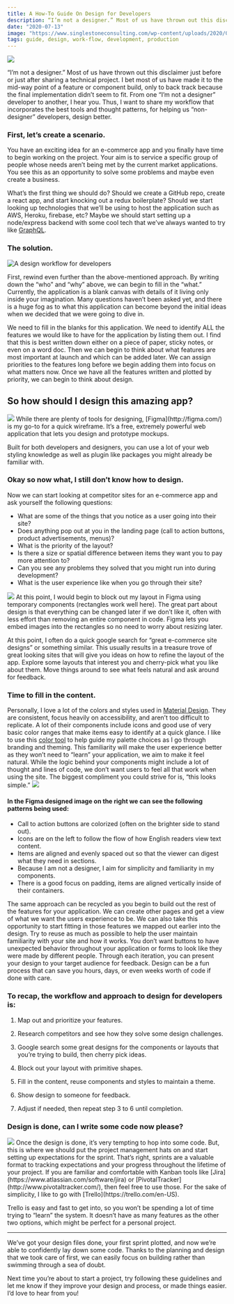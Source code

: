 ```yaml
---
title: A How-To Guide On Design for Developers
description: “I’m not a designer.” Most of us have thrown out this disclaimer just before or just after sharing a technical project. I bet most of us have made it to the mid-way point of a feature or component build, only to back track because the final implementation didn’t seem to fit.
date: "2020-07-13"
image: "https://www.singlestoneconsulting.com/wp-content/uploads/2020/07/daniel-mingook-kim-Pd-bOA-MZQs-unsplash-865x1300.jpg"
tags: guide, design, work-flow, development, production
---
```


<img src="https://www.singlestoneconsulting.com/wp-content/uploads/2020/07/daniel-mingook-kim-Pd-bOA-MZQs-unsplash-865x1300.jpg" class="lazyload" />

“I’m not a designer.” Most of us have thrown out this disclaimer just before or just after sharing a technical project. I bet most of us have made it to the mid-way point of a feature or component build, only to back track because the final implementation didn’t seem to fit. From one “I’m not a designer” developer to another, I hear you. Thus, I want to share my workflow that incorporates the best tools and thought patterns, for helping us “non-designer” developers, design better.

### First, **let’s create a scenario**.

You have an exciting idea for an e-commerce app and you finally have time to begin working on the project. Your aim is to service a specific group of people whose needs aren’t being met by the current market applications. You see this as an opportunity to solve some problems and maybe even create a business.

What’s the first thing we should do? Should we create a GitHub repo, create a react app, and start knocking out a redux boilerplate? Should we start looking up technologies that we’ll be using to host the application such as AWS, Heroku, firebase, etc? Maybe we should start setting up a node/express backend with some cool tech that we’ve always wanted to try like [GraphQL](https://www.singlestoneconsulting.com/article/graphql-how-to-guide-create-query-models-for-functional-test-automation/).

### **The solution**.

![A design workflow for developers](https://www.singlestoneconsulting.com/wp-content/uploads/2020/07/jo-szczepanska-5aiRb5f464A-unsplash-1300x868.jpg)

First, rewind even further than the above-mentioned approach. By writing down the “who” and “why” above, we can begin to fill in the “what.” Currently, the application is a blank canvas with details of it living only inside your imagination. Many questions haven’t been asked yet, and there is a huge fog as to what this application can become beyond the initial ideas when we decided that we were going to dive in.

We need to fill in the blanks for this application. We need to identify ALL the features we would like to have for the application by listing them out. I find that this is best written down either on a piece of paper, sticky notes, or even on a word doc. Then we can begin to think about what features are most important at launch and which can be added later. We can assign priorities to the features long before we begin adding them into focus on what matters now. Once we have all the features written and plotted by priority, we can begin to think about design.

## **So how should I design this amazing app?**

<img src="https://www.singlestoneconsulting.com/wp-content/uploads/2020/07/image-12.png" class="lazyload" />
While there are plenty of tools for designing, [Figma](http://figma.com/) is my go-to for a quick wireframe. It’s a free, extremely powerful web application that lets you design and prototype mockups.

Built for both developers and designers, you can use a lot of your web styling knowledge as well as plugin like packages you might already be familiar with.

### **Okay so now what, I still don’t know how to design**.

Now we can start looking at competitor sites for an e-commerce app and ask yourself the following questions:

- What are some of the things that you notice as a user going into their site?
- Does anything pop out at you in the landing page (call to action buttons, product advertisements, menus)?
- What is the priority of the layout?
- Is there a size or spatial difference between items they want you to pay more attention to?
- Can you see any problems they solved that you might run into during development?
- What is the user experience like when you go through their site?

<img src="https://www.singlestoneconsulting.com/wp-content/uploads/2020/07/image-11.png" class="lazyload" />
At this point, I would begin to block out my layout in Figma using temporary components (rectangles work well here). The great part about design is that everything can be changed later if we don’t like it, often with less effort than removing an entire component in code. Figma lets you embed images into the rectangles so no need to worry about resizing later.

At this point, I often do a quick google search for “great e-commerce site designs” or something similar. This usually results in a treasure trove of great looking sites that will give you ideas on how to refine the layout of the app. Explore some layouts that interest you and cherry-pick what you like about them. Move things around to see what feels natural and ask around for feedback.

### **Time to fill in the content**.

Personally, I love a lot of the colors and styles used in [Material Design](https://material.io/). They are consistent, focus heavily on accessibility, and aren’t too difficult to replicate. A lot of their components include icons and good use of very basic color ranges that make items easy to identify at a quick glance. I like to use this [color tool](https://material.io/resources/color/#!/?view.left=0&view.right=0) to help guide my palette choices as I go through branding and theming. This familiarity will make the user experience better as they won’t need to “learn” your application, we aim to make it feel natural. While the logic behind your components might include a lot of thought and lines of code, we don’t want users to feel all that work when using the site. The biggest compliment you could strive for is, “this looks simple.”
<img src="https://www.singlestoneconsulting.com/wp-content/uploads/2020/07/image-10.png" class="lazyload" />
#### In the Figma designed image on the right we can see the following patterns being used:

- Call to action buttons are colorized (often on the brighter side to stand out).
- Icons are on the left to follow the flow of how English readers view text content.
- Items are aligned and evenly spaced out so that the viewer can digest what they need in sections.
- Because I am not a designer, I aim for simplicity and familiarity in my components.
- There is a good focus on padding, items are aligned vertically inside of their containers.

The same approach can be recycled as you begin to build out the rest of the features for your application. We can create other pages and get a view of what we want the users experience to be. We can also take this opportunity to start fitting in those features we mapped out earlier into the design. Try to reuse as much as possible to help the user maintain familiarity with your site and how it works. You don’t want buttons to have unexpected behavior throughout your application or forms to look like they were made by different people. Through each iteration, you can present your design to your target audience for feedback. Design can be a fun process that can save you hours, days, or even weeks worth of code if done with care.

### To recap, the workflow and approach to design for developers is:

1.  Map out and prioritize your features.

1.  Research competitors and see how they solve some design challenges.

1.  Google search some great designs for the components or layouts that you’re trying to build, then cherry pick ideas.

1.  Block out your layout with primitive shapes.

1.  Fill in the content, reuse components and styles to maintain a theme.

1.  Show design to someone for feedback.

1.  Adjust if needed, then repeat step 3 to 6 until completion.

### **Design is done, can I write some code now please?**

<img src="https://www.singlestoneconsulting.com/wp-content/uploads/2020/07/image-9.png" class="lazyload" />
Once the design is done, it’s very tempting to hop into some code. But, this is where we should put the project management hats on and start setting up expectations for the sprint. That’s right, sprints are a valuable format to tracking expectations and your progress throughout the lifetime of your project. If you are familiar and comfortable with Kanban tools like [Jira](https://www.atlassian.com/software/jira) or [PivotalTracker](http://www.pivotaltracker.com/), then feel free to use those. For the sake of simplicity, I like to go with [Trello](https://trello.com/en-US).

Trello is easy and fast to get into, so you won’t be spending a lot of time trying to “learn” the system. It doesn’t have as many features as the other two options, which might be perfect for a personal project.

---

We’ve got your design files done, your first sprint plotted, and now we’re able to confidently lay down some code. Thanks to the planning and design that we took care of first, we can easily focus on building rather than swimming through a sea of doubt.

Next time you’re about to start a project, try following these guidelines and let me know if they improve your design and process, or made things easier. I’d love to hear from you!